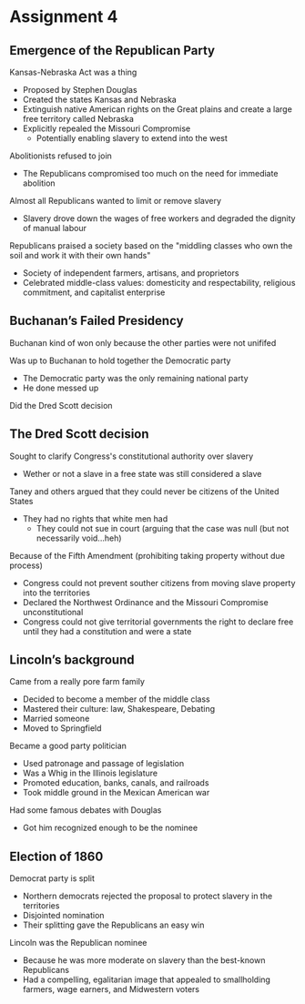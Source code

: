 # Assignment 4

## Emergence of the Republican Party

Kansas-Nebraska Act was a thing
- Proposed by Stephen Douglas
- Created the states Kansas and Nebraska
- Extinguish native American rights on the Great plains and create a large free
  territory called Nebraska
- Explicitly repealed the Missouri Compromise
    - Potentially enabling slavery to extend into the west

Abolitionists refused to join
- The Republicans compromised too much on the need for immediate abolition

Almost all Republicans wanted to limit or remove slavery
- Slavery drove down the wages of free workers and degraded the dignity of
  manual labour

Republicans praised a society based on the "middling classes who own the soil
and work it with their own hands"
- Society of independent farmers, artisans, and proprietors
- Celebrated middle-class values: domesticity and respectability, religious
  commitment, and capitalist enterprise

## Buchanan’s Failed Presidency

Buchanan kind of won only because the other parties were not unififed

Was up to Buchanan to hold together the Democratic party
- The Democratic party was the only remaining national party
- He done messed up

Did the Dred Scott decision

## The Dred Scott decision

Sought to clarify Congress's constitutional authority over slavery
- Wether or not a slave in a free state was still considered a slave

Taney and others argued that they could never be citizens of the United States
- They had no rights that white men had
    - They could not sue in court (arguing that the case was null (but not
      necessarily void...heh)

Because of the Fifth Amendment (prohibiting taking property without due process)
- Congress could not prevent souther citizens from moving slave property into the territories
- Declared the Northwest Ordinance and the Missouri Compromise unconstitutional
- Congress could not give territorial governments the right to declare free
  until they had a constitution and were a state

## Lincoln’s background

Came from a really pore farm family
- Decided to become a member of the middle class
- Mastered their culture: law, Shakespeare, Debating
- Married someone
- Moved to Springfield

Became a good party politician
- Used patronage and passage of legislation
- Was a Whig in the Illinois legislature
- Promoted education, banks, canals, and railroads
- Took middle ground in the Mexican American war

Had some famous debates with Douglas
- Got him recognized enough to be the nominee

## Election of 1860

Democrat party is split
- Northern democrats rejected the proposal to protect slavery in the territories
- Disjointed nomination
- Their splitting gave the Republicans an easy win

Lincoln was the Republican nominee
- Because he was more moderate on slavery than the best-known Republicans 
- Had a compelling, egalitarian image that appealed to smallholding farmers,
  wage earners, and Midwestern voters

